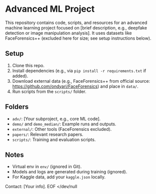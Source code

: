 # Advanced ML Project

This repository contains code, scripts, and resources for an advanced machine learning project focused on [brief description, e.g., deepfake detection or image manipulation analysis]. It uses datasets like FaceForensics++ (excluded here for size; see setup instructions below).

## Setup
1. Clone this repo.
2. Install dependencies (e.g., via `pip install -r requirements.txt` if added).
3. Download external data (e.g., FaceForensics++ from official source: https://github.com/ondyari/FaceForensics) and place in `data/`.
4. Run scripts from the `scripts/` folder.

## Folders
- `adv/`: [Your subproject, e.g., core ML code].
- `demo/` and `demo_median/`: Example runs and outputs.
- `external/`: Other tools (FaceForensics excluded).
- `papers/`: Relevant research papers.
- `scripts/`: Training and evaluation scripts.

## Notes
- Virtual env in `env/` (ignored in Git).
- Models and logs are generated during training (ignored).
- For Kaggle data, add your `kaggle.json` locally.

Contact: [Your info].
EOF </dev/null
